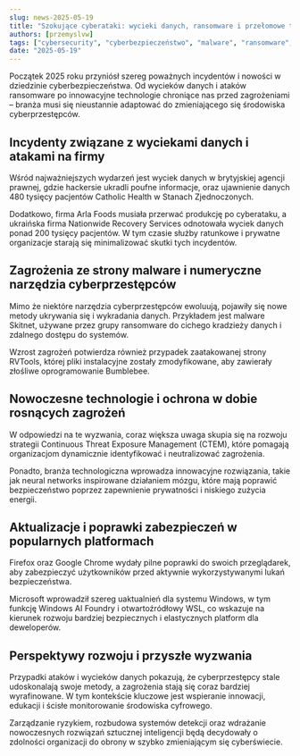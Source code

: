 ```yaml
---
slug: news-2025-05-19
title: "Szokujące cyberataki: wycieki danych, ransomware i przełomowe technologie obrony!"
authors: [przemyslvw]
tags: ["cybersecurity", "cyberbezpieczeństwo", "malware", "ransomware", "vulnerabilities", "exploits", "privacy"]
date: "2025-05-19"
---
```


Początek 2025 roku przyniósł szereg poważnych incydentów i nowości w dziedzinie cyberbezpieczeństwa. Od wycieków danych i ataków ransomware po innowacyjne technologie chroniące nas przed zagrożeniami – branża musi się nieustannie adaptować do zmieniającego się środowiska cyberprzestępców.

## Incydenty związane z wyciekami danych i atakami na firmy

Wśród najważniejszych wydarzeń jest wyciek danych w brytyjskiej agencji prawnej, gdzie hackersie ukradli poufne informacje, oraz ujawnienie danych 480 tysięcy pacjentów Catholic Health w Stanach Zjednoczonych.

Dodatkowo, firma Arla Foods musiała przerwać produkcję po cyberataku, a ukraińska firma Nationwide Recovery Services odnotowała wyciek danych ponad 200 tysięcy pacjentów. W tym czasie służby ratunkowe i prywatne organizacje starają się minimalizować skutki tych incydentów.


## Zagrożenia ze strony malware i numeryczne narzędzia cyberprzestępców

Mimo że niektóre narzędzia cyberprzestępców ewoluują, pojawiły się nowe metody ukrywania się i wykradania danych. Przykładem jest malware Skitnet, używane przez grupy ransomware do cichego kradzieży danych i zdalnego dostępu do systemów.

Wzrost zagrożeń potwierdza również przypadek zaatakowanej strony RVTools, której pliki instalacyjne zostały zmodyfikowane, aby zawierały złośliwe oprogramowanie Bumblebee.


## Nowoczesne technologie i ochrona w dobie rosnących zagrożeń

W odpowiedzi na te wyzwania, coraz większa uwaga skupia się na rozwoju strategii Continuous Threat Exposure Management (CTEM), które pomagają organizacjom dynamicznie identyfikować i neutralizować zagrożenia.

Ponadto, branża technologiczna wprowadza innowacyjne rozwiązania, takie jak neural networks inspirowane działaniem mózgu, które mają poprawić bezpieczeństwo poprzez zapewnienie prywatności i niskiego zużycia energii.


## Aktualizacje i poprawki zabezpieczeń w popularnych platformach

Firefox oraz Google Chrome wydały pilne poprawki do swoich przeglądarek, aby zabezpieczyć użytkowników przed aktywnie wykorzystywanymi lukań bezpieczeństwa.

Microsoft wprowadził szereg uaktualnień dla systemu Windows, w tym funkcję Windows AI Foundry i otwartoźródłowy WSL, co wskazuje na kierunek rozwoju bardziej bezpiecznych i elastycznych platform dla deweloperów.


## Perspektywy rozwoju i przyszłe wyzwania

Przypadki ataków i wycieków danych pokazują, że cyberprzestępcy stale udoskonalają swoje metody, a zagrożenia stają się coraz bardziej wyrafinowane. W tym kontekście kluczowe jest wspieranie innowacji, edukacji i ścisłe monitorowanie środowiska cyfrowego.

Zarządzanie ryzykiem, rozbudowa systemów detekcji oraz wdrażanie nowoczesnych rozwiązań sztucznej inteligencji będą decydowały o zdolności organizacji do obrony w szybko zmieniającym się cyberświecie.


